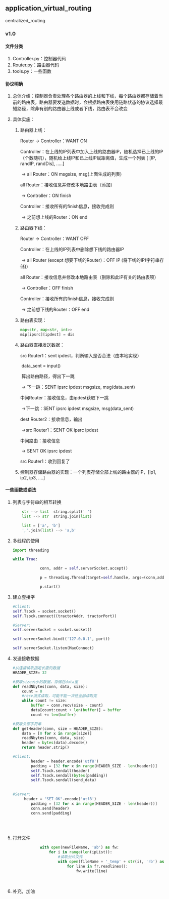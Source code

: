 ## application_virtual_routing

centralized_routing



### v1.0

#### 文件分类

1. Controller.py：控制器代码
2. Router.py：路由器代码
3. tools.py：一些函数

#### 协议明确

1. 总体介绍：控制器负责处理各个路由器的上线和下线，每个路由器都存储着当前的路由表，路由器要发送数据时，会根据路由表使用链路状态的协议选择最短路径，除非有别的路由器上线或者下线，路由表不会改变

2. 具体实施：

   1. 路由器上线：

      Router -> Controller：WANT ON

      Controller：在上线的IP列表中加入上线的路由器IP，随机选择已上线的IP（个数随机），随机给上线IP和已上线IP赋距离值，生成一个列表 [ [IP, randIP, randDis], .....]

      ​	-> all Router：ON msgsize,  msg(上面生成的列表)

      all Router：接收信息并修改本地路由表（添加）

      ​	-> Controller：ON finish

      Controller：接收所有的finish信息，接收完成则

      ​	-> 之前想上线的Router：ON end

   2. 路由器下线：

      Router -> Controller：WANT OFF

      Controller：在上线的IP列表中删除想下线的路由器IP

      ​	-> all Router (except 想要下线的Router)：OFF IP (将下线的IP(字符串存储))

      all Router：接收信息并修改本地路由表（删除和此IP有关的路由表项）

      ​	-> Controller：OFF finish

      Controller：接收所有的finish信息，接收完成则

      ​	-> 之前想下线的Router：OFF end

   3. 路由表实现：

      ```python
      map<str, map<str, int>>
      mip[ipsrc][ipdest] = dis
      ```

   4. 路由器直接发送数据：

      src Router1：sent  ipdest，判断输入是否合法（由本地实现）

      ​	data_sent = input()

      ​	算出路由路径，得出下一跳

      ​	-> 下一跳：SENT ipsrc ipdest msgsize,  msg(data_sent)

      中间Router：接收信息，由ipdest获取下一跳

      ​	->下一跳：SENT ipsrc ipdest msgsize,  msg(data_sent)

      dest Router2：接收信息，输出

      ​	->src Router1：SENT OK ipsrc ipdest

      中间路由：接收信息

      ​	-> SENT OK ipsrc ipdest

      src Router1：收到回复了

   5. 控制器存储路由器的实现：一个列表存储全部上线的路由器的IP，[ip1, ip2, ip3, ....]

#### 一些函数或语法

1. 列表与字符串的相互转换

   ```python
       str --> list  string.split(' ')
       list --> str  string.join(list)  

       list = ['a', 'b']
       ','.join(list) --> 'a,b'
   ```

2. 多线程的使用

   ```python
   import threading

   while True:

               conn, addr = self.serverSocket.accept()          

               p = threading.Thread(target=self.handle, args=(conn,addr, ))

               p.start()
   ```

3. 建立套接字

   ```python
   #Client:
   self.Tsock = socket.socket()
   self.Tsock.connect((tractorAddr, tractorPort))

   #Server:
   self.serverSocket = socket.socket()

   self.serverSocket.bind(('127.0.0.1', port))

   self.serverSocket.listen(MaxConnect)
   ```

4. 发送接收数据

   ```python
   #从连接读取指定长度的数据
   HEADER_SIZE= 32

   #获取size大小的数据，存储在data里
   def readNbytes(conn, data, size):
       count = 0
       #recv流式读取，可能不能一次性全部读取完
       while count != size:
           buffer = conn.recv(size - count)
           data[count:count + len(buffer)] = buffer
           count += len(buffer)

   #获取头部字符串
   def getHeader(conn, size = HEADER_SIZE):
       data = [0 for x in range(size)]
       readNbytes(conn, data, size)
       header = bytes(data).decode()
       return header.strip()

   #Client:
           header = header.encode('utf8')
           padding = [32 for x in range(HEADER_SIZE - len(header))]
           self.Tsock.sendall(header)
           self.Tsock.sendall(bytes(padding))
           self.Tsock.sendall(send_data)
           
           
   #Server:
   	    header = "SET OK".encode('utf8')
           padding = [32 for x in range(HEADER_SIZE - len(header))]
           conn.send(header)
           conn.send(padding)
           
   ```

   ​

5. 打开文件

   ```python
               with open(newFileName, 'ab') as fw:
                   for i in range(len(ipList)):
                       #读取分片文件 
                       with open(fileName + '_temp' + str(i), 'rb') as fr:
                           for line in fr.readlines():
                               fw.write(line)
   ```

   ​

6. 补充，加油



